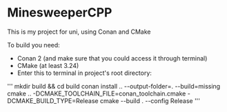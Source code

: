 # MinesweeperCPP
This is my project for uni, using Conan and CMake

To build you need:
- Conan 2 (and make sure that you could access it through terminal)
- CMake (at least 3.24)
- Enter this to terminal in project's root directory:

'''
mkdir build && cd build
conan install .. --output-folder=. --build=missing
cmake .. -DCMAKE_TOOLCHAIN_FILE=conan_toolchain.cmake -DCMAKE_BUILD_TYPE=Release
cmake --build . --config Release
'''